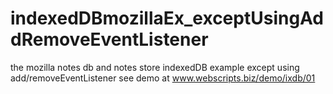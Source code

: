 # indexedDBmozillaEx_exceptUsingAddRemoveEventListener
the mozilla notes db and notes store indexedDB example except using add/removeEventListener
see demo at www.webscripts.biz/demo/ixdb/01
